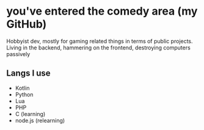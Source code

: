 # you've entered the comedy area (my GitHub)

Hobbyist dev, mostly for gaming related things in terms of public projects.  
Living in the backend, hammering on the frontend, destroying computers passively

## Langs I use
- Kotlin
- Python
- Lua
- PHP
- C (learning)
- node.js (relearning)

<!--##

![Jecket's GitHub stats](https://github-readme-stats.vercel.app/api?username=Jecket22&show_icons=true&hide=["issues"]&theme=tokyonight)-->

<!-- I wanna try this css injection that apparently @cloud11665 found
Edit: ...that got patched too quickly for anyone to enjoy
```math
\ce{$\unicode[font-family: BlinkMacSystemFont; pointer-events: none; z-index: -10; scale: 2; image-rendering: pixelated; position: fixed; top: 0; left: 0; height: 100vh; object-fit: cover; background-size: cover; width: 130vw; opacity: 0.4; background: url('https://raw.githubusercontent.com/Jecket22/Jecket22/master/bg1.png');]{x0000}$}
-->

